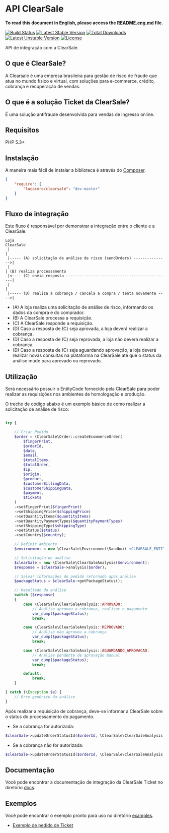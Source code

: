 # API ClearSale

**To read this document in English, please access the [README.eng.md](README.eng.md) file.**

[![Build Status](https://travis-ci.org/lucasmro/ClearSale.png)](https://travis-ci.org/lucasmro/ClearSale)
[![Latest Stable Version](https://poser.pugx.org/lucasmro/clearsale/v/stable)](https://packagist.org/packages/lucasmro/clearsale)
[![Total Downloads](https://poser.pugx.org/lucasmro/clearsale/downloads)](https://packagist.org/packages/lucasmro/clearsale)
[![Latest Unstable Version](https://poser.pugx.org/lucasmro/clearsale/v/unstable)](https://packagist.org/packages/lucasmro/clearsale)
[![License](https://poser.pugx.org/lucasmro/clearsale/license)](https://packagist.org/packages/lucasmro/clearsale)

API de integração com a ClearSale.

## O que é ClearSale?

A Clearsale é uma empresa brasileira para gestão de risco de fraude que atua no mundo físico e virtual, com soluções
para e-commerce, crédito, cobrança e recuperação de vendas.

## O que é a solução Ticket da ClearSale?

É uma solução antifraude desenvolvida para vendas de ingresso online.

## Requisitos

PHP 5.3+

## Instalação

A maneira mais fácil de instalar a biblioteca é através do [Composer](http://getcomposer.org/).

```JSON
{
    "require": {
        "lucasmro/clearsale": "dev-master"
    }
}
```

## Fluxo de integração

Este fluxo é responsável por demonstrar a integração entre o cliente e a ClearSale:

    Loja                                                                 ClearSale
     |                                                                       |
     |----- (A) solicitação de análise de risco (sendOrders) --------------->|
     |                                                                       | (B) realiza processamento
     |<---- (C) envia resposta ----------------------------------------------|
     |                                                                       |
     |----- (D) realiza a cobrança / cancela a compra / tenta novamente ---->|

* (A) A loja realiza uma solicitação de análise de risco, informando os dados da compra e do comprador.
* (B) A ClearSale processa a requisição.
* (C) A ClearSale responde a requisição.
* (D) Caso a resposta de (C) seja aprovada, a loja deverá realizar a cobrança.
* (D) Caso a resposta de (C) seja reprovada, a loja não deverá realizar a cobrança.
* (D) Caso a resposta de (C) seja aguardando aprovação, a loja deverá realizar novas consultas na plataforma na
ClearSale até que o status da análise mude para aprovado ou reprovado.

## Utilização

Será necessário possuir o EntityCode fornecido pela ClearSale para poder realizar as requisições nos ambientes de
homologação e produção.

O trecho de código abaixo é um exemplo básico de como realizar a solicitação de análise de risco:

```PHP

try {

    // Criar Pedido
    $order = \ClearSale\Order::createEcommerceOrder(
        $fingerPrint,
        $orderId,
        $date,
        $email,
        $totalItems,
        $totalOrder,
        $ip,
        $origin,
        $product,
        $customerBillingData,
        $customerShippingData,
        $payment,
        $tickets
    )
    ->setFingerPrint($fingerPrint)
    ->setShippingPrice($shippingPrice)
    ->setQuantityItems($quantityItems)
    ->setQuantityPaymentTypes($quantityPaymentTypes)
    ->setShippingType($shippingType)
    ->setStatus($status)
    ->setCountry($country);

    // Definir ambiente
    $environment = new \ClearSale\Environment\Sandbox('<CLEARSALE_ENTITY_CODE>');

    // Solicitação de análise
    $clearSale = new \ClearSale\ClearSaleAnalysis($environment);
    $response = $clearSale->analysis($order);

    // Salvar informações do pedido retornado após análise
    $packageStatus = $clearSale->getPackageStatus();

    // Resultado da análise
    switch ($response)
    {
        case \ClearSale\ClearSaleAnalysis::APROVADO:
            // Análise aprovou a cobrança, realizar o pagamento
            var_dump($packageStatus);
            break;

        case \ClearSale\ClearSaleAnalysis::REPROVADO:
            // Análise não aprovou a cobrança
            var_dump($packageStatus);
            break;

        case \ClearSale\ClearSaleAnalysis::AGUARDANDO_APROVACAO:
            // Análise pendente de aprovação manual
            var_dump($packageStatus);
            break;

        default:
            break;
    }

} catch (\Exception $e) {
    // Erro genérico da análise
}
```

Após realizar a requisição de cobrança, deve-se informar a ClearSale sobre o status do processamento do pagamento.

* Se a cobrança for autorizada:

```PHP
$clearSale->updateOrderStatusId($orderId, \ClearSale\ClearSaleAnalysis::APROVADO);
```

* Se a cobrança não for autorizada:

```PHP
$clearSale->updateOrderStatusId($orderId, \ClearSale\ClearSaleAnalysis::REPROVADO);
```

## Documentação

Você pode encontrar a documentação de integração da ClearSale Ticket no diretório [docs](docs).

## Exemplos

Você pode encontrar o exemplo pronto para uso no diretório [examples](examples).

* [Exemplo de pedido de Ticket](examples/ticket-example.php)
